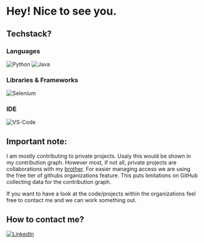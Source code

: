 # Hey! Nice to see you.

## Techstack?
### Languages
![Python](https://img.shields.io/badge/Python-FFD43B?style=for-the-badge&logo=python&logoColor=blue)
![Java](https://img.shields.io/badge/Java-ED8B00?style=for-the-badge&logo=openjdk&logoColor=white)

### Libraries & Frameworks
![Selenium](https://img.shields.io/badge/Selenium-43B02A?style=for-the-badge&logo=Selenium&logoColor=white)

### IDE
![VS-Code](https://img.shields.io/badge/VSCode-0078D4?style=for-the-badge&logo=visual%20studio%20code&logoColor=white)

## Important note:
I am mostly contributing to private projects. Usaly this would be shown in my contribution graph. However most, if not all, private projects are collaborations with my [brother](https://github.com/engineerTrooper). For easier managing access we are using the free tier of githubs organizations feature. This puts limitations on GitHub collecting data for the contribution graph.

If you want to have a look at the code/projects within the organizations feel free to contact me and we can work something out.

## How to contact me?
[![LinkedIn](https://img.shields.io/badge/LinkedIn-0077B5?style=for-the-badge&logo=linkedin&logoColor=white)](https://www.linkedin.com/in/merlinseela/?locale=en_US)




